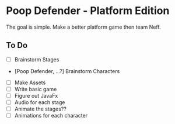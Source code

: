 # Poop Defender - Platform Edition

The goal is simple. Make a better platform game then team Neff.

## To Do
- [ ] Brainstorm Stages
- [Poop Defender, ...?] Brainstorm Characters
- [ ] Make Assets
- [ ] Write basic game
- [ ] Figure out JavaFx
- [ ] Audio for each stage
- [ ] Animate the stages??
- [ ] Animations for each character